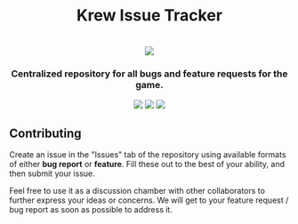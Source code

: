 <h1 align="center">Krew Issue Tracker</h1>

<h1 align="center">
    <img src="./docs/assets/img/logos/favicon.png" align="center" />
</h1>

<h3 align="center">Centralized repository for all bugs and feature requests for the game.</h3>

<p align="center">
    <img src="https://img.shields.io/github/contributors/Krew-io/IssueTracker?style=for-the-badge&color=f26248">
    <img src="https://img.shields.io/github/issues-raw/Krew-io/IssueTracker?style=for-the-badge&color=f26248">
    <img src="https://img.shields.io/github/issues-closed-raw/Krew-io/IssueTracker?style=for-the-badge&color=f26248">
</p>


## Contributing
Create an issue in the "Issues" tab of the repository using available formats of either **bug report** or **feature**. Fill these out to the best of your ability, and then submit your issue.

Feel free to use it as a discussion chamber with other collaborators to further express your ideas or concerns. We will get to your feature request / bug report as soon as possible to address it.
